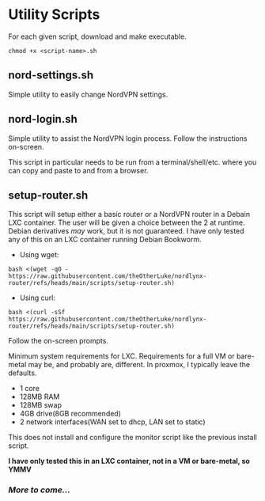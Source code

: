 # Utility Scripts
For each given script, download and make executable.
```
chmod +x <script-name>.sh
```
## nord-settings.sh
Simple utility to easily change NordVPN settings.

## nord-login.sh
Simple utility to assist the NordVPN login process.
Follow the instructions on-screen.

This script in particular needs to be run from a terminal/shell/etc. where you can copy and paste to and from a browser.

## setup-router.sh
This script will setup either a basic router or a NordVPN router in a Debain LXC container. The user will be given a choice between the 2 at runtime. Debian derivatives *may* work, but it is not guaranteed. I have only tested any of this on an LXC container running Debian Bookworm.
- Using wget:
```
bash <(wget -qO - https://raw.githubusercontent.com/theOtherLuke/nordlynx-router/refs/heads/main/scripts/setup-router.sh)
```
- Using curl:
```
bash <(curl -sSf https://raw.githubusercontent.com/theOtherLuke/nordlynx-router/refs/heads/main/scripts/setup-router.sh)
```

Follow the on-screen prompts.

Minimum system requirements for LXC. Requirements for a full VM or bare-metal may be, and probably are, different. In proxmox, I typically leave the defaults.
- 1 core
- 128MB RAM
- 128MB swap
- 4GB drive(8GB recommended)
- 2 network interfaces(WAN set to dhcp, LAN set to static)

This does not install and configure the monitor script like the previous install script.

**I have only tested this in an LXC container, not in a VM or bare-metal, so YMMV**

### *More to come...*
